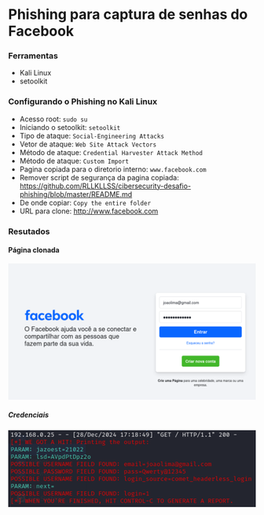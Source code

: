 # Phishing para captura de senhas do Facebook

### Ferramentas

- Kali Linux
- setoolkit

### Configurando o Phishing no Kali Linux

- Acesso root: ``` sudo su ```
- Iniciando o setoolkit: ``` setoolkit ```
- Tipo de ataque: ``` Social-Engineering Attacks ```
- Vetor de ataque: ``` Web Site Attack Vectors ```
- Método de ataque: ```Credential Harvester Attack Method ```
- Método de ataque: ``` Custom Import ```
- Pagina copiada para o diretorio interno: ```www.facebook.com```
- Remover script de segurança da pagina copiada: https://github.com/RLLKLLSS/cibersecurity-desafio-phishing/blob/master/README.md
- De onde copiar: ```Copy the entire folder```
- URL para clone: http://www.facebook.com

### Resutados

#### Página clonada
![Alt text](./login.png "Optional title")

##### Credenciais
![Alt text](./resultado.png "Optional title")
